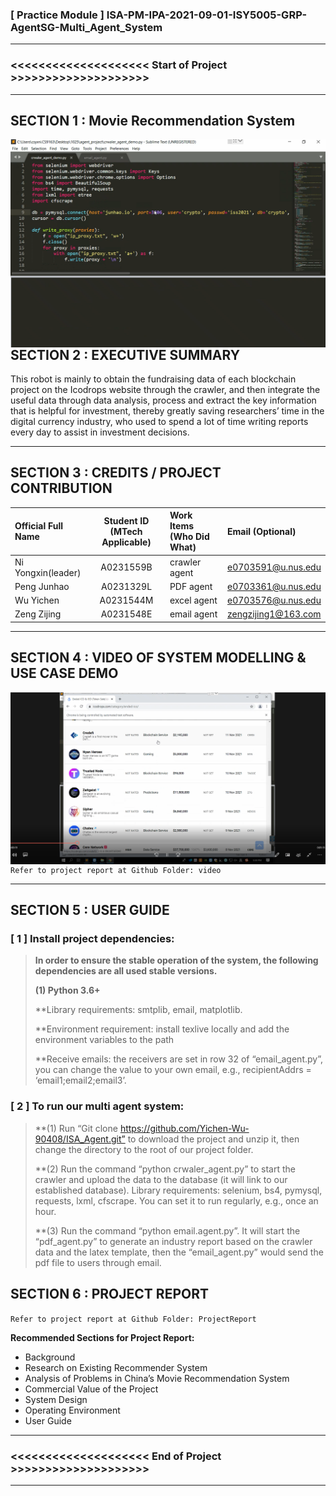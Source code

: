 ﻿### [ Practice Module ] ISA-PM-IPA-2021-09-01-ISY5005-GRP-AgentSG-Multi_Agent_System

---

### <<<<<<<<<<<<<<<<<<<< Start of Project >>>>>>>>>>>>>>>>>>>>

---

## SECTION 1 : Movie Recommendation System
<img src="P1.png"
     style="float: left; margin-right: 0px;" />


---

## SECTION 2 : EXECUTIVE SUMMARY 
This robot is mainly to obtain the fundraising data of each blockchain project on the Icodrops website through the crawler, and then integrate the useful data through data analysis, process and extract the key information that is helpful for investment, thereby greatly saving researchers’ time in the digital currency industry, who used to spend a lot of time writing reports every day to assist in investment decisions.


---

## SECTION 3 : CREDITS / PROJECT CONTRIBUTION

| Official Full Name  | Student ID (MTech Applicable)  | Work Items (Who Did What) | Email (Optional) |
| :------------ |:---------------:| :-----| :-----|
| Ni Yongxin(leader) | A0231559B | crawler agent | e0703591@u.nus.edu |
| Peng Junhao | A0231329L | PDF agent | e0703361@u.nus.edu |
| Wu Yichen | A0231544M | excel agent | e0703576@u.nus.edu |
| Zeng Zijing | A0231548E | email agent | zengzijing1@163.com |

---

## SECTION 4 : VIDEO OF SYSTEM MODELLING & USE CASE DEMO
<img src="P2.png"
     style="float: left; margin-right: 0px;" />

`Refer to project report at Github Folder: video` 


---

## SECTION 5 : USER GUIDE

### [ 1 ] Install project dependencies:

> **In order to ensure the stable operation of the system, the following dependencies are all used stable versions.**
>
> **(1) Python 3.6+**
>
> **Library requirements: smtplib, email, matplotlib.
>
> **Environment requirement: install texlive locally and add the environment variables to the path
> 
> **Receive emails: the receivers are set in row 32 of “email_agent.py”, you can change the value to your own email, e.g., recipientAddrs = ‘email1;email2;email3’.
> 
### [ 2 ] To run our multi agent system:
> **(1) Run “Git clone https://github.com/Yichen-Wu-90408/ISA_Agent.git” to download the project and unzip it, then change the directory to the root of our project folder.
> 
> **(2) Run the command “python crwaler_agent.py” to start the crawler and upload the data to the database (it will link to our established database). 
Library requirements: selenium, bs4, pymysql, requests, lxml, cfscrape.
You can set it to run regularly, e.g., once an hour.
>
> **(3) Run the command “python email.agent.py”. It will start the “pdf_agent.py” to generate an industry report based on the crawler data and the latex template, then the “email_agent.py” would send the pdf file to users through email.
> 


## SECTION 6 : PROJECT REPORT 

`Refer to project report at Github Folder: ProjectReport`

**Recommended Sections for Project Report:**

- Background
- Research on Existing Recommender System
- Analysis of Problems in China’s Movie Recommendation System
- Commercial Value of the Project
- System Design
- Operating Environment
- User Guide



---

### <<<<<<<<<<<<<<<<<<<< End of Project >>>>>>>>>>>>>>>>>>>>

---


